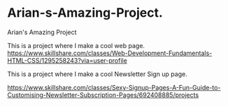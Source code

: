 # Arian-s-Amazing-Project.
Arian's Amazing Project

This is a project where I make a cool web page.
https://www.skillshare.com/classes/Web-Development-Fundamentals-HTML-CSS/1295258243?via=user-profile

This is a project where I make a cool Newsletter Sign up page.

https://www.skillshare.com/classes/Sexy-Signup-Pages-A-Fun-Guide-to-Customising-Newsletter-Subscription-Pages/692408885/projects
